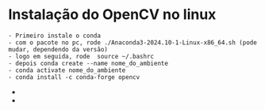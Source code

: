 # Instalação do OpenCV no linux
	- Primeiro instale o conda
	- com o pacote no pc, rode ./Anaconda3-2024.10-1-Linux-x86_64.sh (pode mudar, dependendo da versão)
	- logo em seguida, rode  source ~/.bashrc
	- depois conda create --name nome_do_ambiente
	- conda activate nome_do_ambiente
	- conda install -c conda-forge opencv
-
-